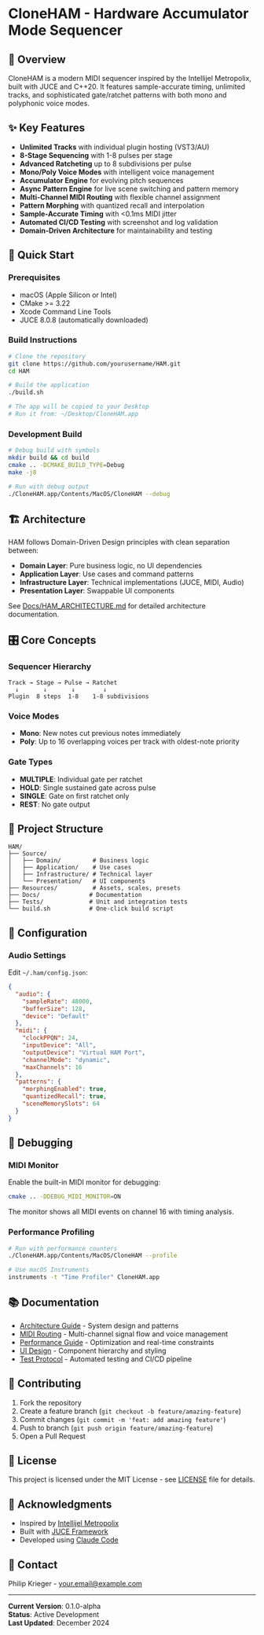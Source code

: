 # CloneHAM - Hardware Accumulator Mode Sequencer

## 🎹 Overview

CloneHAM is a modern MIDI sequencer inspired by the Intellijel Metropolix, built with JUCE and C++20. It features sample-accurate timing, unlimited tracks, and sophisticated gate/ratchet patterns with both mono and polyphonic voice modes.

## ✨ Key Features

- **Unlimited Tracks** with individual plugin hosting (VST3/AU)
- **8-Stage Sequencing** with 1-8 pulses per stage
- **Advanced Ratcheting** up to 8 subdivisions per pulse
- **Mono/Poly Voice Modes** with intelligent voice management
- **Accumulator Engine** for evolving pitch sequences
- **Async Pattern Engine** for live scene switching and pattern memory
- **Multi-Channel MIDI Routing** with flexible channel assignment
- **Pattern Morphing** with quantized recall and interpolation
- **Sample-Accurate Timing** with <0.1ms MIDI jitter
- **Automated CI/CD Testing** with screenshot and log validation
- **Domain-Driven Architecture** for maintainability and testing

## 🚀 Quick Start

### Prerequisites

- macOS (Apple Silicon or Intel)
- CMake >= 3.22
- Xcode Command Line Tools
- JUCE 8.0.8 (automatically downloaded)

### Build Instructions

```bash
# Clone the repository
git clone https://github.com/yourusername/HAM.git
cd HAM

# Build the application
./build.sh

# The app will be copied to your Desktop
# Run it from: ~/Desktop/CloneHAM.app
```

### Development Build

```bash
# Debug build with symbols
mkdir build && cd build
cmake .. -DCMAKE_BUILD_TYPE=Debug
make -j8

# Run with debug output
./CloneHAM.app/Contents/MacOS/CloneHAM --debug
```

## 🏗️ Architecture

HAM follows Domain-Driven Design principles with clean separation between:

- **Domain Layer**: Pure business logic, no UI dependencies
- **Application Layer**: Use cases and command patterns
- **Infrastructure Layer**: Technical implementations (JUCE, MIDI, Audio)
- **Presentation Layer**: Swappable UI components

See [Docs/HAM_ARCHITECTURE.md](Docs/HAM_ARCHITECTURE.md) for detailed architecture documentation.

## 🎛️ Core Concepts

### Sequencer Hierarchy
```
Track → Stage → Pulse → Ratchet
  ↓       ↓       ↓        ↓
Plugin  8 steps  1-8    1-8 subdivisions
```

### Voice Modes
- **Mono**: New notes cut previous notes immediately
- **Poly**: Up to 16 overlapping voices per track with oldest-note priority

### Gate Types
- **MULTIPLE**: Individual gate per ratchet
- **HOLD**: Single sustained gate across pulse
- **SINGLE**: Gate on first ratchet only
- **REST**: No gate output

## 📁 Project Structure

```
HAM/
├── Source/
│   ├── Domain/         # Business logic
│   ├── Application/    # Use cases
│   ├── Infrastructure/ # Technical layer
│   └── Presentation/   # UI components
├── Resources/          # Assets, scales, presets
├── Docs/              # Documentation
├── Tests/             # Unit and integration tests
└── build.sh           # One-click build script
```

## 🔧 Configuration

### Audio Settings
Edit `~/.ham/config.json`:
```json
{
  "audio": {
    "sampleRate": 48000,
    "bufferSize": 128,
    "device": "Default"
  },
  "midi": {
    "clockPPQN": 24,
    "inputDevice": "All",
    "outputDevice": "Virtual HAM Port",
    "channelMode": "dynamic",
    "maxChannels": 16
  },
  "patterns": {
    "morphingEnabled": true,
    "quantizedRecall": true,
    "sceneMemorySlots": 64
  }
}
```

## 🐛 Debugging

### MIDI Monitor
Enable the built-in MIDI monitor for debugging:
```bash
cmake .. -DDEBUG_MIDI_MONITOR=ON
```
The monitor shows all MIDI events on channel 16 with timing analysis.

### Performance Profiling
```bash
# Run with performance counters
./CloneHAM.app/Contents/MacOS/CloneHAM --profile

# Use macOS Instruments
instruments -t "Time Profiler" CloneHAM.app
```

## 📚 Documentation

- [Architecture Guide](Docs/HAM_ARCHITECTURE.md) - System design and patterns
- [MIDI Routing](Docs/MIDI_ROUTING.md) - Multi-channel signal flow and voice management
- [Performance Guide](Docs/PERFORMANCE.md) - Optimization and real-time constraints
- [UI Design](Docs/UI_DESIGN.md) - Component hierarchy and styling
- [Test Protocol](TEST_PROTOCOL.md) - Automated testing and CI/CD pipeline

## 🤝 Contributing

1. Fork the repository
2. Create a feature branch (`git checkout -b feature/amazing-feature`)
3. Commit changes (`git commit -m 'feat: add amazing feature'`)
4. Push to branch (`git push origin feature/amazing-feature`)
5. Open a Pull Request

## 📝 License

This project is licensed under the MIT License - see [LICENSE](LICENSE) file for details.

## 🙏 Acknowledgments

- Inspired by [Intellijel Metropolix](https://intellijel.com/shop/eurorack/metropolix/)
- Built with [JUCE Framework](https://juce.com/)
- Developed using [Claude Code](https://claude.ai/code)

## 📧 Contact

Philip Krieger - [your.email@example.com](mailto:your.email@example.com)

---

**Current Version**: 0.1.0-alpha  
**Status**: Active Development  
**Last Updated**: December 2024